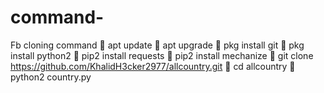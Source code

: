 # command-
Fb cloning command   🔗 apt update  🔗 apt upgrade  🔗 pkg install git  🔗 pkg install python2  🔗 pip2 install requests  🔗 pip2 install mechanize  🔗 git clone https://github.com/KhalidH3cker2977/allcountry.git  🔗 cd allcountry  🔗 python2 country.py

